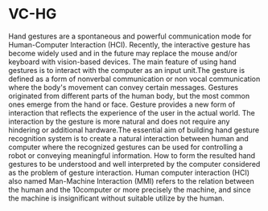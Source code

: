 # VC-HG
Hand gestures are a spontaneous and powerful communication mode for Human-Computer Interaction (HCI). Recently, the interactive gesture has become widely used and in the future may replace the mouse and/or keyboard with vision-based devices. The main feature of using hand gestures is to interact with the computer as an input unit.The gesture is defined as a form of nonverbal communication or non vocal communication where the body's movement can convey certain messages.
Gestures originated from different parts of the human body, but the most common ones emerge from the hand or face. Gesture provides a new form of interaction that reflects the experience of the user in the actual world. The interaction by the gesture is more natural and does 
not require any hindering or additional hardware.The essential aim of building hand gesture recognition system is to create a natural interaction between human and computer where the recognized gestures can be used for controlling a robot or conveying meaningful information. How to form the resulted hand gestures to be understood and well interpreted by the computer considered as the problem of gesture interaction.
Human computer interaction (HCI) also named Man-Machine Interaction (MMI) refers to the relation between the human and the 10computer or more precisely the machine, and since the machine is insignificant without suitable utilize by the human.
